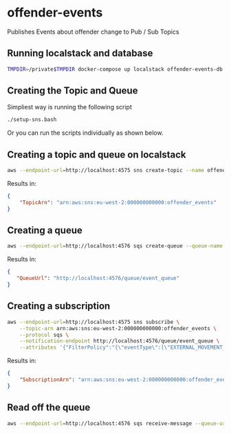 # offender-events
Publishes Events about offender change to Pub / Sub Topics


## Running localstack and database
```bash
TMPDIR=/private$TMPDIR docker-compose up localstack offender-events-db
```

## Creating the Topic and Queue
Simpliest way is running the following script
```bash
./setup-sns.bash
```

Or you can run the scripts individually as shown below.

## Creating a topic and queue on localstack

```bash
aws --endpoint-url=http://localhost:4575 sns create-topic --name offender_events
```

Results in:
```json
{
    "TopicArn": "arn:aws:sns:eu-west-2:000000000000:offender_events"
}

```

## Creating a queue
```bash
aws --endpoint-url=http://localhost:4576 sqs create-queue --queue-name event_queue
```

Results in:
```json
{
   "QueueUrl": "http://localhost:4576/queue/event_queue"
}
```

## Creating a subscription
```bash
aws --endpoint-url=http://localhost:4575 sns subscribe \
    --topic-arn arn:aws:sns:eu-west-2:000000000000:offender_events \
    --protocol sqs \
    --notification-endpoint http://localhost:4576/queue/event_queue \
    --attributes '{"FilterPolicy":"{\"eventType\":[\"EXTERNAL_MOVEMENT_RECORD-INSERTED\", \"BOOKING_NUMBER-CHANGED\"]}"}'
```

Results in:
```json
{
    "SubscriptionArn": "arn:aws:sns:eu-west-2:000000000000:offender_events:074545bd-393c-4a43-ad62-95b1809534f0"
}
```

## Read off the queue
```bash
aws --endpoint-url=http://localhost:4576 sqs receive-message --queue-url http://localhost:4576/queue/event_queue
```